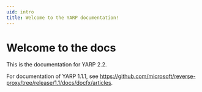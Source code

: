 ```yaml
---
uid: intro
title: Welcome to the YARP documentation!
---
```


# Welcome to the docs

This is the documentation for YARP 2.2.

For documentation of YARP 1.1.1, see https://github.com/microsoft/reverse-proxy/tree/release/1.1/docs/docfx/articles.